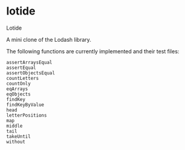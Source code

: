 # lotide
Lotide

A mini clone of the Lodash library.

The following functions are currently implemented and their test files:

    assertArraysEqual
    assertEqual
    assertObjectsEqual
    countLetters
    countOnly
    eqArrays
    eqObjects
    findKey
    findKeyByValue
    head
    letterPositions
    map
    middle
    tail
    takeUntil
    without
